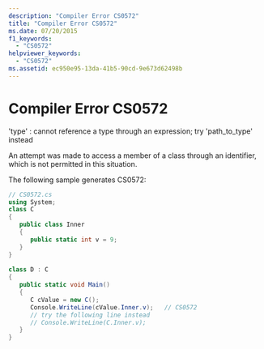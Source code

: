 ```yaml
---
description: "Compiler Error CS0572"
title: "Compiler Error CS0572"
ms.date: 07/20/2015
f1_keywords: 
  - "CS0572"
helpviewer_keywords: 
  - "CS0572"
ms.assetid: ec950e95-13da-41b5-90cd-9e673d62498b
---
```

# Compiler Error CS0572
'type' : cannot reference a type through an expression; try 'path_to_type' instead  
  
 An attempt was made to access a member of a class through an identifier, which is not permitted in this situation.  
  
 The following sample generates CS0572:  
  
```csharp  
// CS0572.cs  
using System;  
class C  
{  
   public class Inner  
   {  
      public static int v = 9;  
   }  
}  
  
class D : C  
{  
   public static void Main()  
   {  
      C cValue = new C();  
      Console.WriteLine(cValue.Inner.v);   // CS0572  
      // try the following line instead  
      // Console.WriteLine(C.Inner.v);  
   }  
}  
```
